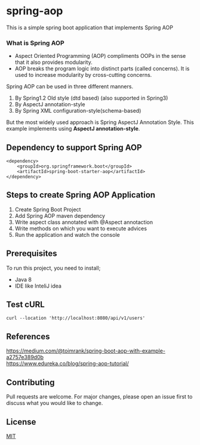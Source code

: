 # spring-aop
This is a simple spring boot application that implements Spring AOP

### What is Spring AOP
* Aspect Oriented Programming (AOP) compliments OOPs in the sense that it also provides modularity.
* AOP breaks the program logic into distinct parts (called concerns). It is used to increase modularity by cross-cutting concerns.

Spring AOP can be used in three different manners. 
1. By Spring1.2 Old style (dtd based) (also supported in Spring3)
2. By AspectJ annotation-style
3. By Spring XML configuration-style(schema-based)

But the most widely used approach is Spring AspectJ Annotation Style. This example implements using **AspectJ annotation-style**.

## Dependency to support Spring AOP
```
<dependency>
    <groupId>org.springframework.boot</groupId>
    <artifactId>spring-boot-starter-aop</artifactId>
</dependency>
```

## Steps to create Spring AOP Application
1. Create Spring Boot Project
2. Add Spring AOP maven dependency
3. Write aspect class annotated with @Aspect annotaction
4. Write methods on which you want to execute advices
5. Run the application and watch the console

## Prerequisites
To run this project, you need to install;
* Java 8
* IDE like InteliJ idea


## Test cURL

```
curl --location 'http://localhost:8080/api/v1/users'
```

## References
https://medium.com/@toimrank/spring-boot-aop-with-example-a2757e389d0b <br>
https://www.edureka.co/blog/spring-aop-tutorial/

## Contributing
Pull requests are welcome. For major changes, please open an issue first to discuss what you would like to change.

## License
[MIT](https://choosealicense.com/licenses/mit/)
